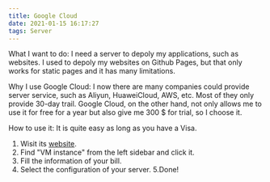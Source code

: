 ```yaml
---
title: Google Cloud
date: 2021-01-15 16:17:27
tags: Server
---
```


What I want to do:
I need a server to depoly my applications, such as websites.
I used to depoly my websites on Github Pages, but that only works for static pages and it has many limitations.


Why I use Google Cloud:
I now there are many companies could provide server service, such as Aliyun, HuaweiCloud, AWS, etc.
Most of they only provide 30-day trail.
Google Cloud, on the other hand, not only allows me to use it for free for a year but also give me 300 $ for trial, so I choose it.

How to use it:
It is quite easy as long as you have a Visa.
1. Wisit its [website](https://cloud.google.com/). 
2. Find "VM instance" from the left sidebar and click it.
3. Fill the information of your bill.
4. Select the configuration of your server.
5.Done!



